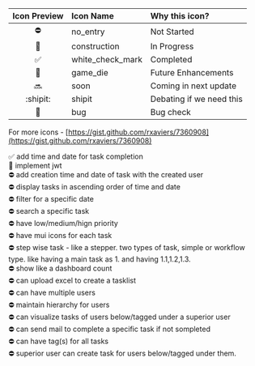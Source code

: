 |    Icon Preview    | Icon Name        | Why this icon?           |
| :----------------: | :--------------- | :----------------------- |
|     :no_entry:     | no_entry         | Not Started              |
|   :construction:   | construction     | In Progress              |
| :white_check_mark: | white_check_mark | Completed                |
|     :game_die:     | game_die         | Future Enhancements      |
|       :soon:       | soon             | Coming in next update    |
|      :shipit:      | shipit           | Debating if we need this |
|       :bug:        | bug              | Bug check                |

For more icons - [https://gist.github.com/rxaviers/7360908](https://gist.github.com/rxaviers/7360908)

:white_check_mark: add time and date for task completion<br>
:construction: implement jwt<br>
:no_entry: add creation time and date of task with the created user<br>
:no_entry: display tasks in ascending order of time and date<br>
:no_entry: filter for a specific date<br>
:no_entry: search a specific task<br>
:no_entry: have low/medium/hign priority<br>
:no_entry: have mui icons for each task<br>
:no_entry: step wise task - like a stepper. two types of task, simple or workflow type. like having a main task as 1. and having 1.1,1.2,1.3.<br>
:no_entry: show like a dashboard count<br>
:no_entry: can upload excel to create a tasklist<br>
:no_entry: can have multiple users<br>
:no_entry: maintain hierarchy for users<br>
:no_entry: can visualize tasks of users below/tagged under a superior user<br>
:no_entry: can send mail to complete a specific task if not sompleted<br>
:no_entry: can have tag(s) for all tasks<br>
:no_entry: superior user can create task for users below/tagged under them.<br>
